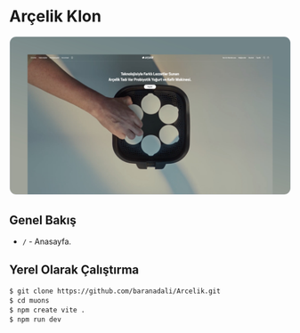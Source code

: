 # Arçelik Klon

<img src="./src/assets/images/arcelik-banner.jpg" alt="Arçelik - İyiliği Aşkla Tasarlar" style="border-radius: 12px; border: 1px solid #e5e7eb" />

## Genel Bakış

- `/` - Anasayfa.

## Yerel Olarak Çalıştırma

```bash
$ git clone https://github.com/baranadali/Arcelik.git
$ cd muons
$ npm create vite .
$ npm run dev
```
